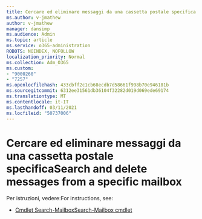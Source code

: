 ```yaml
---
title: Cercare ed eliminare messaggi da una cassetta postale specifica
ms.author: v-jmathew
author: v-jmathew
manager: dansimp
ms.audience: Admin
ms.topic: article
ms.service: o365-administration
ROBOTS: NOINDEX, NOFOLLOW
localization_priority: Normal
ms.collection: Adm_O365
ms.custom:
- "9000260"
- "7257"
ms.openlocfilehash: 433cbff2c1cb68ecdb7d58661f998b70e946181b
ms.sourcegitcommit: 6312ee31561db36104f32282d019d069ede69174
ms.translationtype: MT
ms.contentlocale: it-IT
ms.lasthandoff: 03/11/2021
ms.locfileid: "50737006"
---
```

# <a name="search-and-delete-messages-from-a-specific-mailbox"></a><span data-ttu-id="d411a-102">Cercare ed eliminare messaggi da una cassetta postale specifica</span><span class="sxs-lookup"><span data-stu-id="d411a-102">Search and delete messages from a specific mailbox</span></span>

<span data-ttu-id="d411a-103">Per istruzioni, vedere:</span><span class="sxs-lookup"><span data-stu-id="d411a-103">For instructions, see:</span></span>

* [<span data-ttu-id="d411a-104">Cmdlet Search-Mailbox</span><span class="sxs-lookup"><span data-stu-id="d411a-104">Search-Mailbox cmdlet</span></span>](https://docs.microsoft.com/powershell/module/exchange/mailboxes/search-mailbox)
